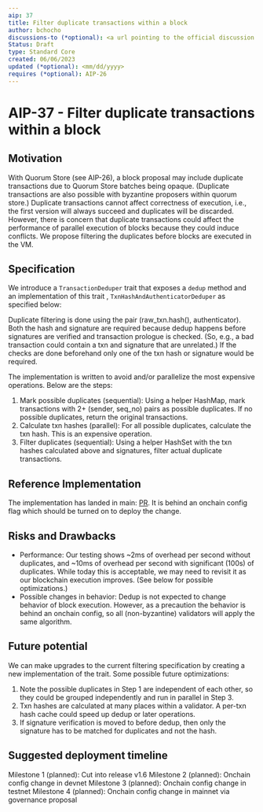 ```yaml
---
aip: 37
title: Filter duplicate transactions within a block
author: bchocho
discussions-to (*optional): <a url pointing to the official discussion thread>
Status: Draft
type: Standard Core
created: 06/06/2023
updated (*optional): <mm/dd/yyyy>
requires (*optional): AIP-26
---
```


# AIP-37 - Filter duplicate transactions within a block

## Motivation

With Quorum Store (see AIP-26), a block proposal may include duplicate transactions due to Quorum Store batches being opaque. (Duplicate transactions are also possible with byzantine proposers within quorum store.) Duplicate transactions cannot affect correctness of execution, i.e., the first version will always succeed and duplicates will be discarded. However, there is concern that duplicate transactions could affect the performance of parallel execution of blocks because they could induce conflicts. We propose filtering the duplicates before blocks are executed in the VM.

## Specification

We introduce a `TransactionDeduper` trait that exposes a `dedup` method and an implementation of this trait , `TxnHashAndAuthenticatorDeduper` as specified below:

Duplicate filtering is done using the pair (raw_txn.hash(), authenticator). Both the hash and signature are required because dedup happens before signatures are verified and transaction prologue is checked. (So, e.g., a bad transaction could contain a txn and signature that are unrelated.) If the checks are done beforehand only one of the txn hash or signature would be required.

The implementation is written to avoid and/or parallelize the most expensive operations. Below are the steps:

1. Mark possible duplicates (sequential): Using a helper HashMap, mark transactions with 2+ (sender, seq_no) pairs as possible duplicates. If no possible duplicates, return the original transactions.
2. Calculate txn hashes (parallel): For all possible duplicates, calculate the txn hash. This is an expensive operation.
3. Filter duplicates (sequential): Using a helper HashSet with the txn hashes calculated above and signatures, filter actual duplicate transactions.

## Reference Implementation

The implementation has landed in main: [PR](https://github.com/aptos-labs/aptos-core/pull/8367). It is behind an onchain config flag which should be turned on to deploy the change.

## Risks and Drawbacks

- Performance: Our testing shows ~2ms of overhead per second without duplicates, and ~10ms of overhead per second with significant (100s) of duplicates. While today this is acceptable, we may need to revisit it as our blockchain execution improves. (See below for possible optimizations.)
- Possible changes in behavior: Dedup is not expected to change behavior of block execution. However, as a precaution the behavior is behind an onchain config, so all (non-byzantine) validators will apply the same algorithm.

## Future potential

We can make upgrades to the current filtering specification by creating a new implementation of the trait. Some possible future optimizations:

1. Note the possible duplicates in Step 1 are independent of each other, so they could be grouped independently and run in parallel in Step 3.
2. Txn hashes are calculated at many places within a validator. A per-txn hash cache could speed up dedup or later operations.
3. If signature verification is moved to before dedup, then only the signature has to be matched for duplicates and not the hash.

## Suggested deployment timeline
Milestone 1 (planned): Cut into release v1.6
Milestone 2 (planned): Onchain config change in devnet
Milestone 3 (planned): Onchain config change in testnet
Milestone 4 (planned): Onchain config change in mainnet via governance proposal
